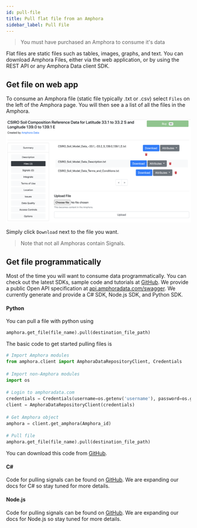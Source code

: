 ```yaml
---
id: pull-file
title: Pull flat file from an Amphora
sidebar_label: Pull File
---
```


> You must have purchased an Amphora to consume it's data

Flat files are static files such as tables, images, graphs, and text. You can download Amphora Files, either via the web application, or by using the REST API or any Amphora Data client SDK.

## Get file on web app

To consume an Amphora file (static file typically .txt or .csv) select `Files` on the left of the Amphora page. You will then see a a list of all the files in the Amphora.

![Flat file download](/img/add_file_amphora.png)

Simply click `Download` next to the file you want.

> Note that not all Amphoras contain Signals.

## Get file programmatically

Most of the time you will want to consume data programmatically. You can check out the latest SDKs, sample code and tutorials at [GitHub](https://github.com/amphoradata). We provide a public Open API specification at [api.amphoradata.com/swagger](https://api.amphoradata.com/swagger/). We currently generate and provide a C# SDK, Node.js SDK, and Python SDK.

#### Python

You can pull a file with python using
```py
amphora.get_file(file_name).pull(destination_file_path)
```

The basic code to get started pulling files is
```py
# Import Amphora modules
from amphora.client import AmphoraDataRepositoryClient, Credentials

# Import non-Amphora modules
import os

# Login to amphoradata.com
credentials = Credentials(username=os.getenv('username'), password=os.getenv('password'))
client = AmphoraDataRepositoryClient(credentials)

# Get Amphora object
amphora = client.get_amphora(Amphora_id)

# Pull file
amphora.get_file(file_name).pull(destination_file_path)
```
You can download this code from [GitHub](https://github.com/amphoradata/samples/blob/master/generic_templates/Pull_a_file.py).

#### C#
Code for pulling signals can be found on [GitHub](https://github.com/amphoradata/dotnet-sdk/tree/master/sample). We are expanding our docs for C# so stay tuned for more details.

#### Node.js
Code for pulling signals can be found on [GitHub](https://github.com/amphoradata/nodejs-sdk/tree/master/samples). We are expanding our docs for Node.js so stay tuned for more details.
